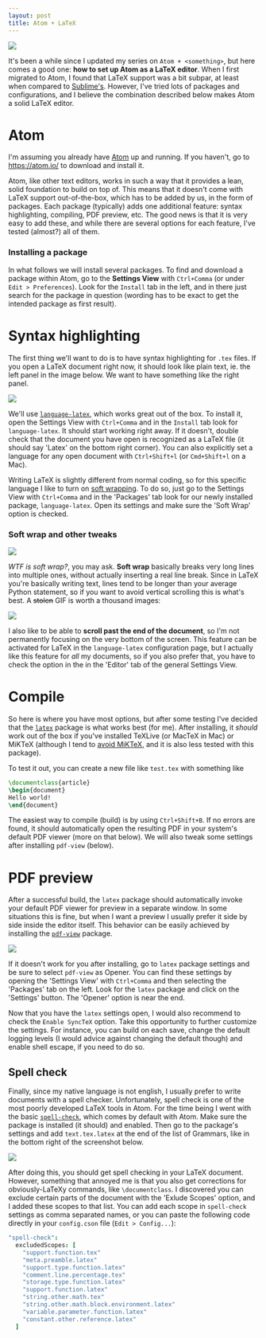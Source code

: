 ```yaml
---
layout: post
title: Atom + LaTeX
---
```


![](https://ctan.org/lion/files/ctan_lion_600.png)

It's been a while since I updated my series on `Atom + <something>`, but here comes a good one: **how to set up Atom as a LaTeX editor**.
When I first migrated to Atom, I found that LaTeX support was a bit subpar, at least when compared to [Sublime's](https://www.sublimetext.com/).
However, I've tried lots of packages and configurations, and I believe the combination described below makes Atom a solid LaTeX editor.

<!--more-->

# Atom

I'm assuming you already have [Atom](https://atom.io/) up and running.
If you haven't, go to https://atom.io/ to download and install it.

Atom, like other text editors, works in such a way that it provides a lean, solid foundation to build on top of.
This means that it doesn't come with LaTeX support out-of-the-box, which has to be added by us, in the form of packages.
Each package (typically) adds one additional feature: syntax highlighting, compiling, PDF preview, etc.
The good news is that it is very easy to add these, and while there are several options for each feature, I've tested (almost?) all of them.

### Installing a package

In what follows we will install several packages.
To find and download a package within Atom, go to the **Settings View** with `Ctrl+Comma` (or under `Edit > Preferences`).
Look for the `Install` tab in the left, and in there just search for the package in question (wording has to be exact to get the intended package as first result).


# Syntax highlighting

The first thing we'll want to do is to have syntax highlighting for `.tex` files.
If you open a LaTeX document right now, it should look like plain text, ie. the left panel in the image below.
We want to have something like the right panel.

![](/assets/scrshots/atom-latex-syntaxhighlighting.png)

We'll use [`language-latex`](https://atom.io/packages/language-latex), which works great out of the box.
To install it, open the Settings View with `Ctrl+Comma` and in the `Install` tab look for `language-latex`.
It should start working right away.
If it doesn't, double check that the document you have open is recognized as a LaTeX file (it should say 'Latex' on the bottom right corner).
You can also explicitly set a language for any open document with `Ctrl+Shift+l` (or `Cmd+Shift+l` on a Mac).

Writing LaTeX is slightly different from normal coding, so for this specific language I like to turn on [soft wrapping](https://en.wikipedia.org/wiki/Line_wrap_and_word_wrap).
To do so, just go to the Settings View with `Ctrl+Comma` and in the 'Packages' tab look for our newly installed package, `language-latex`.
Open its settings and make sure the 'Soft Wrap' option is checked.

### Soft wrap and other tweaks

![](/assets/img/wrap.png)

*WTF is soft wrap?*, you may ask.
**Soft wrap** basically breaks very long lines into multiple ones, without actually inserting a real line break.
Since in LaTeX you're basically writing text, lines tend to be longer than your average Python statement, so if you want to avoid vertical scrolling this is what's best.
A  ~~stolen~~ GIF is worth a thousand images:

![](https://i.imgur.com/3qkEqvy.gif)

I also like to be able to **scroll past the end of the document**, so I'm not permanently focusing on the very bottom of the screen.
This feature can be activated for LaTeX in the `language-latex` configuration page, but I actually like this feature for *all* my documents, so if you also prefer that, you have to check the option in the in the 'Editor' tab of the general Settings View.


# Compile

So here is where you have most options, but after some testing I've decided that the [`latex`](https://atom.io/packages/latex) package is what works best (for me).
After installing, it *should* work out of the box if you've installed TeXLive (or MacTeX in Mac) or MiKTeX (although I tend to [avoid MiKTeX](https://tex.stackexchange.com/questions/20036/what-are-the-advantages-of-tex-live-over-miktex), and it is also less tested with this package).

To test it out, you can create a new file like `test.tex` with something like

```latex
\documentclass{article}
\begin{document}
Hello world!
\end{document}
```

The easiest way to compile (build) is by using `Ctrl+Shift+B`.
If no errors are found, it should automatically open the resulting PDF in your system's default PDF viewer (more on that below).
We will also tweak some settings after installing `pdf-view` (below).

# PDF preview

After a successful build, the `latex` package should automatically invoke your default PDF viewer for preview in a separate window.
In some situations this is fine, but when I want a preview I usually prefer it side by side inside the editor itself.
This behavior can be easily achieved by installing the [`pdf-view`](https://atom.io/packages/pdf-view) package.

![](/assets/scrshots/atom-latex-pdf-view.png)

If it doesn't work for you after installing, go to `latex` package settings and be sure to select `pdf-view` as Opener.
You can find these settings by opening the 'Settings View' with `Ctrl+Comma` and then selecting the 'Packages' tab on the left.
Look for the `latex` package and click on the 'Settings' button.
The 'Opener' option is near the end.

Now that you have the `latex` settings open, I would also recommend to check the `Enable SyncTeX` option.
Take this opportunity to further customize the settings.
For instance, you can build on each save, change the default logging levels (I would advice against changing the default though) and enable shell escape, if you need to do so.


## Spell check

Finally, since my native language is not english, I usually prefer to write documents with a spell checker.
Unfortunately, spell check is one of the most poorly developed LaTeX tools in Atom.
For the time being I went with the basic [`spell-check`](https://atom.io/packages/spell-check), which comes by default with Atom.
Make sure the package is installed (it should) and enabled.
Then go to the package's settings and add `text.tex.latex` at the end of the list of Grammars, like in the bottom right of the screenshot below.

![](/assets/scrshots/atom-latex-spellcheck-grammar.png)

After doing this, you should get spell checking in your LaTeX document.
However, something that annoyed me is that you also get corrections for obviously-LaTeXy commands, like `\documentclass`.
I discovered you can exclude certain parts of the document with the 'Exlude Scopes' option, and I added these scopes to that list.
You can add each scope in `spell-check` settings as comma separated names, or you can paste the following code directly in your `config.cson` file (`Edit > Config...`):

```cson
"spell-check":
  excludedScopes: [
    "support.function.tex"
    "meta.preamble.latex"
    "support.type.function.latex"
    "comment.line.percentage.tex"
    "storage.type.function.latex"
    "support.function.latex"
    "string.other.math.tex"
    "string.other.math.block.environment.latex"
    "variable.parameter.function.latex"
    "constant.other.reference.latex"
  ]
```
